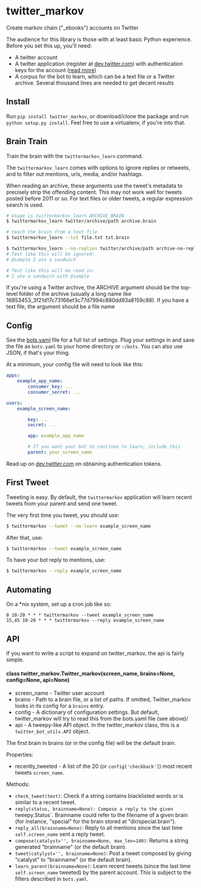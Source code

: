 twitter_markov
==============

Create markov chain ("_ebooks") accounts on Twitter

The audience for this library is those with at least basic Python experience. Before you set this up, you'll need:

* A twitter account
* A twitter application (register at [dev.twitter.com](http://dev.twitter.com)) with authentication keys for the account ([read more](https://dev.twitter.com/oauth))
* A corpus for the bot to learn, which can be a text file or a Twitter archive. Several thousand lines are needed to get decent results

## Install

Run `pip install twitter_markov`, or download/clone the package and run `python setup.py install`. Feel free to use a virtualenv, if you're into that.

## Brain Train

Train the brain with the `twittermarkov_learn` command.

The `twittermarkov_learn` comes with options to ignore replies or retweets, and to filter out mentions, urls, media, and/or hashtags.

When reading an archive, these arguments use the tweet's metadata to precisely strip the offending content. This may not work well for tweets posted before 2011 or so. For text files or older tweets, a regular expression search is used.

```bash
# Usage is twittermarkov_learn ARCHIVE BRAIN
$ twittermarkov_learn twitter/archive/path archive.brain

# teach the brain from a text file
$ twittermarkov_learn --txt file.txt txt.brain

$ twittermarkov_learn --no-replies twitter/archive/path archive-no-replies.brain
# Text like this will be ignored:
# @sample I ate a sandwich

# Text like this will be read in:
# I ate a sandwich with @sample
````

If you're using a Twitter archive, the ARCHIVE argument should be the top-level folder of the archive (usually a long name like 16853453_3f21d17c73166ef3c77d7994c880dd93a8159c88). If you have a text file, the argument should be a file name

## Config

See the [bots.yaml](https://github.com/fitnr/twitter_markov/blob/master/bots.yaml) file for a full list of settings. Plug your settings in and save the file as `bots.yaml` to your home directory  or `~/bots`. You can also use JSON, if that's your thing.

At a minimum, your config file will need to look like this:
````yaml
apps:
    example_app_name:
        consumer_key: ...
        consumer_secret: ...

users:
    example_screen_name:

        key: ...
        secret: ...

        app: example_app_name

        # If you want your bot to continue to learn, include this
        parent: your_screen_name
````

Read up on [dev.twitter.com](https://dev.twitter.com/oauth/overview) on obtaining authentication tokens.

## First Tweet

Tweeting is easy. By default, the `twittermarkov` application will learn recent tweets from your parent and send one tweet.

The very first time you tweet, you should use:

````bash
$ twittermarkov --tweet --no-learn example_screen_name
````

After that, use:

````bash
$ twittermarkov --tweet example_screen_name
````

To have your bot reply to mentions, use:

````bash
$ twittermarkov --reply example_screen_name
````

## Automating

On a *nix system, set up a cron job like so:

````
0 10-20 * * * twittermarkov --tweet example_screen_name
15,45 10-20 * * * twittermarkov --reply example_screen_name
````

## API

If you want to write a script to expand on twitter_markov, the api is fairly simple.

#### class twitter_markov.Twitter_markov(screen_name, brains=None, config=None, api=None)

* screen_name - Twitter user account
* brains - Path to a brain file, or a list of paths. If omitted, Twitter_markov looks in its config for a `brains` entry.
* config - A dictionary of configuration settings. But default, twitter_markov will try to read this from the bots.yaml file (see above)/
* api - A tweepy-like API object. In the twitter_markov class, this is a `twitter_bot_utils.API` object.

The first brain in brains (or in the config file) will be the default brain.

Properties:
* recently_tweeted - A list of the 20 (or `config['checkback']`) most recent tweets `screen_name`.

Methods:

* `check_tweet(text)`: Check if a string contains blacklisted words or is similar to a recent tweet.
* `reply(status, brainname=None): Compose a reply to the given `tweepy.Status`. Brainname could refer to the filename of a given brain (for instance, "special" for the brain stored at "dir/special.brain").
* `reply_all(brainname=None)`: Reply to all mentions since the last time `self.screen_name` sent a reply tweet.
* `compose(catalyst='', brainname=None, max_len=140)`: Returns a string generated "brainname" (or the default brain).
* `tweet(catylyst='', brainname=None)`: Post a tweet composed by giving "catalyst" to "brainname" (or the default brain).
* `learn_parent(brainname=None)`: Learn recent tweets (since the last time `self.screen_name` tweeted) by the parent account. This is subject to the filters described in `bots.yaml`.

